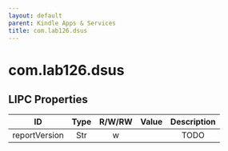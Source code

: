 ```yaml
---
layout: default
parent: Kindle Apps & Services
title: com.lab126.dsus
---
```


# com.lab126.dsus

## LIPC Properties

| ID            | Type | R/W/RW | Value | Description |
|:-------------:|:----:|:------:|:-----:|:-----------:|
| reportVersion | Str  | w      |       | TODO        |